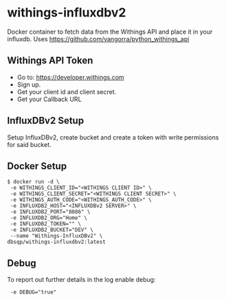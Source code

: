 # withings-influxdbv2
Docker container to fetch data from the Withings API and place it in your influxdb. Uses https://github.com/vangorra/python_withings_api

## Withings API Token
- Go to: https://developer.withings.com
- Sign up.
- Get your client id and client secret.
- Get your Callback URL

## InfluxDBv2 Setup

Setup InfluxDBv2, create bucket and create a token with write permissions for said bucket.

## Docker Setup
```
$ docker run -d \
 -e WITHINGS_CLIENT_ID="<WITHINGS CLIENT ID>" \
 -e WITHINGS_CLIENT_SECRET="<WITHINGS CLIENT SECRET>" \
 -e WITHINGS_AUTH_CODE="<WITHINGS_AUTH_CODE>" \
 -e INFLUXDB2_HOST="<INFLUXDBv2 SERVER>" \
 -e INFLUXDB2_PORT="8086" \
 -e INFLUXDB2_ORG="Home" \
 -e INFLUXDB2_TOKEN="" \
 -e INFLUXDB2_BUCKET="DEV" \
 --name "Withings-InfluxDBv2" \
dbsqp/withings-influxdbv2:latest
```

## Debug
To report out further details in the log enable debug:
```
 -e DEBUG="true"
```
